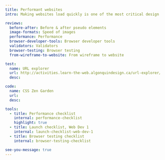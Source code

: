 ```yaml
---
title: Performant websites
intro: Making websites load quickly is one of the most critical design constraints. Performance should be considered at every stage of website building.

reviews:
  before-after: Before & after pseudo elements
  image-formats: Speed of images
  performance: Performance
  browser-developer-tools: Browser developer tools
  validators: Validators
  browser-testing: Browser testing
  from-wireframe-to-website: From wireframe to website

test:
  name: URL explorer
  url: http://activities.learn-the-web.algonquindesign.ca/url-explorer/
  desc:

code:
  name: CSS Zen Garden
  url:
  desc:

tools:
  - title: Performance checklist
    internal: performance-checklist
    highlight: true
  - title: Launch checklist, Web Dev 1
    internal: launch-checklist-web-dev-1
  - title: Browser testing checklist
    internal: browser-testing-checklist

see-you-message: true
---
```

